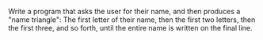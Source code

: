 Write a program that asks the user for their name, and then produces a "name triangle": The first letter of their name, then the first two letters, then the first three, and so forth, until the entire name is written on the final line.